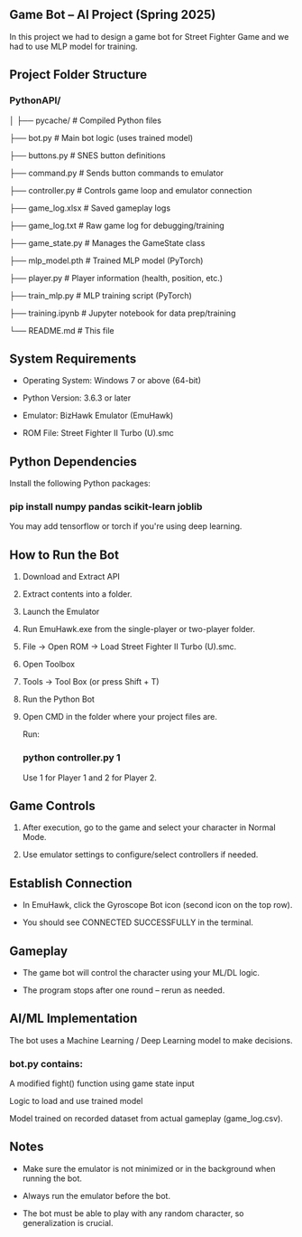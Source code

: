 ## Game Bot – AI Project (Spring 2025)

In this project we had to design a game bot for Street Fighter Game and we had to use MLP model for training.

## Project Folder Structure

### PythonAPI/
│
├── pycache/ # Compiled Python files

├── bot.py # Main bot logic (uses trained model)

├── buttons.py # SNES button definitions

├── command.py # Sends button commands to emulator

├── controller.py # Controls game loop and emulator connection

├── game_log.xlsx # Saved gameplay logs

├── game_log.txt # Raw game log for debugging/training

├── game_state.py # Manages the GameState class

├── mlp_model.pth # Trained MLP model (PyTorch)

├── player.py # Player information (health, position, etc.)

├── train_mlp.py # MLP training script (PyTorch)

├── training.ipynb # Jupyter notebook for data prep/training

└── README.md # This file


## System Requirements
 
* Operating System: Windows 7 or above (64-bit)

* Python Version: 3.6.3 or later

* Emulator: BizHawk Emulator (EmuHawk)

* ROM File: Street Fighter II Turbo (U).smc


## Python Dependencies

Install the following Python packages:

### pip install numpy pandas scikit-learn joblib

You may add tensorflow or torch if you're using deep learning.


## How to Run the Bot

1. Download and Extract API

2. Extract contents into a folder.

3. Launch the Emulator

4. Run EmuHawk.exe from the single-player or two-player folder.

5. File → Open ROM → Load Street Fighter II Turbo (U).smc.

6. Open Toolbox

7. Tools → Tool Box (or press Shift + T)

8. Run the Python Bot

9. Open CMD in the folder where your project files are.

    Run:

     ### python controller.py 1

    Use 1 for Player 1 and 2 for Player 2.


## Game Controls

1. After execution, go to the game and select your character in Normal Mode.

2. Use emulator settings to configure/select controllers if needed.


## Establish Connection

* In EmuHawk, click the Gyroscope Bot icon (second icon on the top row).

* You should see CONNECTED SUCCESSFULLY in the terminal.


## Gameplay

* The game bot will control the character using your ML/DL logic.

* The program stops after one round – rerun as needed.


## AI/ML Implementation

The bot uses a Machine Learning / Deep Learning model to make decisions.

### bot.py contains:

A modified fight() function using game state input

Logic to load and use trained model

Model trained on recorded dataset from actual gameplay (game_log.csv).


## Notes

* Make sure the emulator is not minimized or in the background when running the bot.

* Always run the emulator before the bot.

* The bot must be able to play with any random character, so generalization is crucial.
